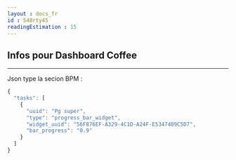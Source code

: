 ```yaml
---
layout : docs_fr
id : 548rty45
readingEstimation : 15
---
```


## Infos pour Dashboard Coffee
------------------------

Json type la secion BPM :

```javascript
{
  "tasks": [
    {
      "uuid": "Pg super",
      "type": "progress_bar_widget",
      "widget_uuid": "56F876EF-A329-4C1D-A24F-E5347409C5D7",
      "bar_progress": "0.9"
    }
  ]
}
```

